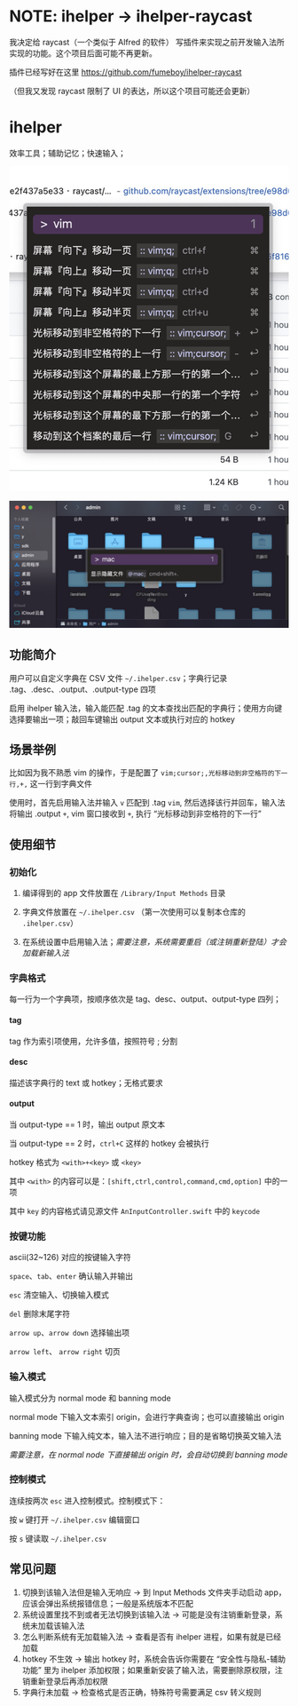 # NOTE: ihelper -> ihelper-raycast

我决定给 raycast（一个类似于 Alfred 的软件） 写插件来实现之前开发输入法所实现的功能。这个项目后面可能不再更新。

插件已经写好在这里 https://github.com/fumeboy/ihelper-raycast

（但我又发现 raycast 限制了 UI 的表达，所以这个项目可能还会更新）

# ihelper

效率工具；辅助记忆；快速输入；

![screenshot](https://github.com/fumeboy/ihelper/blob/main/README/3.png)

![screenshot](https://github.com/fumeboy/ihelper/blob/main/README/2.png)

## 功能简介

用户可以自定义字典在 CSV 文件 `~/.ihelper.csv`；字典行记录 .tag、.desc、.output、.output-type 四项

启用 ihelper 输入法，输入能匹配 .tag 的文本查找出匹配的字典行；使用方向键选择要输出一项；敲回车键输出 output 文本或执行对应的 hotkey

## 场景举例

比如因为我不熟悉 vim 的操作，于是配置了 `vim;cursor;,光标移动到非空格符的下一行,+,` 这一行到字典文件

使用时，首先启用输入法并输入 `v` 匹配到 .tag `vim`, 然后选择该行并回车，输入法将输出 .output `+`, vim 窗口接收到 `+`, 执行 “光标移动到非空格符的下一行”

## 使用细节

### 初始化

1. 编译得到的 app 文件放置在 `/Library/Input Methods` 目录

2. 字典文件放置在 `~/.ihelper.csv` （第一次使用可以复制本仓库的 `.ihelper.csv`）

3. 在系统设置中启用输入法；*需要注意，系统需要重启（或注销重新登陆）才会加载新输入法*

### 字典格式

每一行为一个字典项，按顺序依次是 tag、desc、output、output-type 四列；

#### tag

tag 作为索引项使用，允许多值，按照符号 ; 分割

#### desc

描述该字典行的 text 或 hotkey；无格式要求

#### output

当 output-type == 1 时，输出 output 原文本

当 output-type == 2 时，`ctrl+C` 这样的 hotkey 会被执行

hotkey 格式为 `<with>+<key>` 或 `<key>`

其中 `<with>` 的内容可以是：`[shift,ctrl,control,command,cmd,option]` 中的一项

其中 `key` 的内容格式请见源文件 `AnInputController.swift` 中的 `keycode`

### 按键功能

ascii(32~126) 对应的按键输入字符

`space`、`tab`、`enter` 确认输入并输出

`esc` 清空输入、切换输入模式

`del` 删除末尾字符

`arrow up`、`arrow down` 选择输出项

`arrow left`、 `arrow right` 切页

### 输入模式

输入模式分为 normal mode 和 banning mode

normal mode 下输入文本索引 origin，会进行字典查询；也可以直接输出 origin

banning mode 下输入纯文本，输入法不进行响应；目的是省略切换英文输入法

*需要注意，在 normal node 下直接输出 origin 时，会自动切换到 banning mode*

### 控制模式

连续按两次 `esc` 进入控制模式。控制模式下：

按 `w` 键打开 `~/.ihelper.csv` 编辑窗口

按 `s` 键读取 `~/.ihelper.csv`

## 常见问题

1. 切换到该输入法但是输入无响应 -> 到 Input Methods 文件夹手动启动 app，应该会弹出系统报错信息；一般是系统版本不匹配
2. 系统设置里找不到或者无法切换到该输入法 -> 可能是没有注销重新登录，系统未加载该输入法
3. 怎么判断系统有无加载输入法 -> 查看是否有 ihelper 进程，如果有就是已经加载
4. hotkey 不生效 -> 输出 hotkey 时，系统会告诉你需要在 “安全性与隐私-辅助功能” 里为 ihelper 添加权限；如果重新安装了输入法，需要删除原权限，注销重新登录后再添加权限
5. 字典行未加载 -> 检查格式是否正确，特殊符号需要满足 csv 转义规则 







